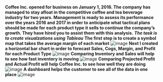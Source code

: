 **Coffee Inc. opened for business on January 1, 2016. The company has managed to stay afloat in the competitive coffee and tea beverage industry for two years. Management is ready to assess its performance over the years 2016 and 2017 in order to anticipate what tactical plans should be made for each product type it sells to continue the company’s growth. They have hired you to assist them with this analysis.**
***The task is to create visualzations using Tableau***
****The first step is to create a symbol map that takes the average margin of each market****
![image](https://user-images.githubusercontent.com/46035475/111220338-6da17180-85af-11eb-85bc-0a14da3dfb6b.png)
****Next I created a horizontal bar chart in order to forecast Sales, Cogs, Margin, and Profit for each Product Type****
![image](https://user-images.githubusercontent.com/46035475/111359861-6f783d00-8662-11eb-8159-3c22b4c277af.png)
****Comparing Inventory and Sales will help to see how fast inventory is moving****
![image](https://user-images.githubusercontent.com/46035475/111220566-b78a5780-85af-11eb-8a0a-3c3b0faa72ad.png)
****Comparing Projected Profit and Actual Profit will help Coffee Inc. to see how well they are doing****
![image](https://user-images.githubusercontent.com/46035475/111220641-d38df900-85af-11eb-8f59-b409e03f3388.png)
****A dashboard helps the customer to see all of the data in one place****
![image](https://user-images.githubusercontent.com/46035475/111220845-16e86780-85b0-11eb-8fb4-17349d251f81.png)
